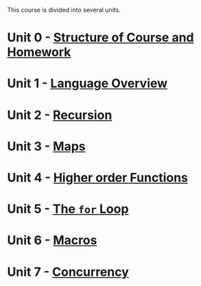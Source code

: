 This course is divided into several units.

# Unit 0 - [Structure of Course and Homework](unit-0.md)
# Unit 1 - [Language Overview](unit-1.md)
# Unit 2 - [Recursion](unit-2.md)
# Unit 3 - [Maps](unit-3.md)
# Unit 4 - [Higher order Functions](unit-4.md)
# Unit 5 - [The `for` Loop](unit-5.md)
# Unit 6 - [Macros](unit-6.md)
# Unit 7 - [Concurrency](unit-7.md)
